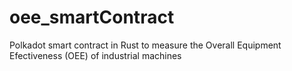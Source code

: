 # oee_smartContract
Polkadot smart contract in Rust to measure the Overall Equipment Efectiveness (OEE) of industrial machines
